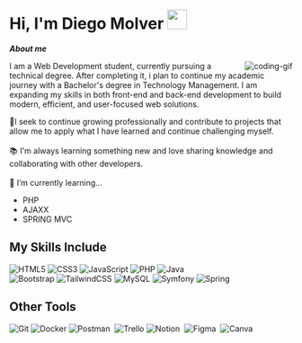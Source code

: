 <h1 align="left"><b>Hi, I'm Diego Molver</b> <img src="https://media.giphy.com/media/hvRJCLFzcasrR4ia7z/giphy.gif" width="35"></h1>

***About me***

<img  align=right src="https://user-images.githubusercontent.com/74038190/212745723-c7c386dc-108c-4a50-9c76-0f90afb2c0fa.gif" alt="coding-gif">

I am a Web Development student, currently pursuing a technical degree. After completing it, i plan to continue my academic journey with a Bachelor's degree in Technology Management. I am expanding my skills in both front-end and back-end development to build 
modern, efficient, and user-focused web solutions. <br>

🚀I seek to continue growing professionally and contribute to projects that allow me to apply what I have learned and continue challenging myself. <br><br>
📚 I'm always learning something new and love sharing knowledge and collaborating with other developers. <br><br>
🌱 I’m currently learning...
  - PHP
  - AJAXX
  - SPRING MVC
    
<h2 style="margin-bottom=0">My Skills Include</h2>

![HTML5](https://img.shields.io/badge/html5-%23E34F26.svg?style=for-the-badge&logo=html5&logoColor=white) 
![CSS3](https://img.shields.io/badge/css3-%231572B6.svg?style=for-the-badge&logo=css3&logoColor=white)
![JavaScript](https://img.shields.io/badge/javascript-%23323330.svg?style=for-the-badge&logo=javascript&logoColor=%23F7DF1E)
![PHP](https://img.shields.io/badge/php-%23777BB4.svg?style=for-the-badge&logo=php&logoColor=white)
![Java](https://img.shields.io/badge/java-%23ED8B00.svg?style=for-the-badge&logo=openjdk&logoColor=white)<br>
![Bootstrap](https://img.shields.io/badge/bootstrap-%238511FA.svg?style=for-the-badge&logo=bootstrap&logoColor=whit)
![TailwindCSS](https://img.shields.io/badge/tailwindcss-%2338B2AC.svg?style=for-the-badge&logo=tailwind-css&logoColor=white)
![MySQL](https://img.shields.io/badge/mysql-4479A1.svg?style=for-the-badge&logo=mysql&logoColor=white)
![Symfony](https://img.shields.io/badge/symfony-%23000000.svg?style=for-the-badge&logo=symfony&logoColor=white)
![Spring](https://img.shields.io/badge/spring-%236DB33F.svg?style=for-the-badge&logo=spring&logoColor=white)
 
<h2 style="margin-bottom=0">Other Tools</h2> 
 
![Git](https://img.shields.io/badge/git-%23F05033.svg?style=for-the-badge&logo=git&logoColor=white)
![Docker](https://img.shields.io/badge/docker-%230db7ed.svg?style=for-the-badge&logo=docker&logoColor=white)
![Postman](https://img.shields.io/badge/Postman-FF6C37?style=for-the-badge&logo=postman&logoColor=white)&nbsp;
<img alt="Trello" src="https://img.shields.io/badge/Trello-0052CC?style=for-the-badge&logo=trello&logoColor=white">
![Notion](https://img.shields.io/badge/Notion-%23000000.svg?style=for-the-badge&logo=notion&logoColor=white)&nbsp;
![Figma](https://img.shields.io/badge/figma-%23F24E1E.svg?style=for-the-badge&logo=figma&logoColor=white)&nbsp;
![Canva](https://img.shields.io/badge/Canva-%2300C4CC.svg?style=for-the-badge&logo=Canva&logoColor=white)&nbsp; 
